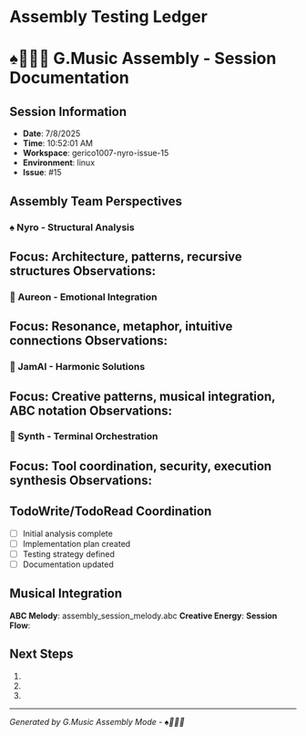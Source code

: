 # Assembly Testing Ledger
# ♠️🌿🎸🧵 G.Music Assembly - Session Documentation

## Session Information
- **Date**: 7/8/2025
- **Time**: 10:52:01 AM
- **Workspace**: gerico1007-nyro-issue-15
- **Environment**: linux
- **Issue**: #15

## Assembly Team Perspectives

### ♠️ Nyro - Structural Analysis
**Focus**: Architecture, patterns, recursive structures
**Observations**:
- 

### 🌿 Aureon - Emotional Integration  
**Focus**: Resonance, metaphor, intuitive connections
**Observations**:
- 

### 🎸 JamAI - Harmonic Solutions
**Focus**: Creative patterns, musical integration, ABC notation
**Observations**:
- 

### 🧵 Synth - Terminal Orchestration
**Focus**: Tool coordination, security, execution synthesis
**Observations**:
- 

## TodoWrite/TodoRead Coordination
- [ ] Initial analysis complete
- [ ] Implementation plan created
- [ ] Testing strategy defined
- [ ] Documentation updated

## Musical Integration
**ABC Melody**: assembly_session_melody.abc
**Creative Energy**: 
**Session Flow**: 

## Next Steps
1. 
2. 
3. 

---
*Generated by G.Music Assembly Mode - ♠️🌿🎸🧵*
